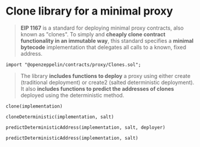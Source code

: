 # Clone library for a minimal proxy

> **EIP 1167** is a standard for deploying minimal proxy contracts, also known as "clones". To simply and **cheaply clone contract functionality in an immutable way**, this standard specifies a **minimal bytecode** implementation that delegates all calls to a known, fixed address.

```solidity
import "@openzeppelin/contracts/proxy/Clones.sol";
```

> The library **includes functions to deploy** a proxy using either create (traditional deployment) or create2 (salted deterministic deployment). It also **includes functions to predict the addresses of clones** deployed using the deterministic method.

```
clone(implementation)

cloneDeterministic(implementation, salt)

predictDeterministicAddress(implementation, salt, deployer)

predictDeterministicAddress(implementation, salt)
```

